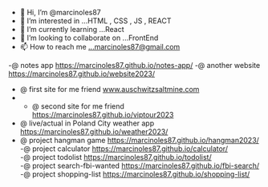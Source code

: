 - 👋 Hi, I’m @marcinoles87
- 👀 I’m interested in ...HTML , CSS , JS , REACT
- 🌱 I’m currently learning ...React
- 💞️ I’m looking to collaborate on ...FrontEnd
- 📫 How to reach me ...marcinoles87@gmail.com

-@ notes app https://marcinoles87.github.io/notes-app/
-@ another website https://marcinoles87.github.io/website2023/
- @ first site for me friend www.auschwitzsaltmine.com <br>
- - @ second site for me friend https://marcinoles87.github.io/viptour2023 <br>
- @ live/actual in Poland City weather app https://marcinoles87.github.io/weather2023/ <br>
- @ project hangman game https://marcinoles87.github.io/hangman2023/ <br>
-@ project calculator https://marcinoles87.github.io/calculator/ <br>
-@ project todolist https://marcinoles87.github.io/todolist/ <br>
-@ project search-fbi-wanted https://marcinoles87.github.io/fbi-search/ <br>
-@ project shopping-list https://marcinoles87.github.io/shopping-list/ <br>


<!---
marcinoles87/marcinoles87 is a ✨ special ✨ repository because its `README.md` (this file) appears on your GitHub profile.
You can click the Preview link to take a look at your changes.
--->
